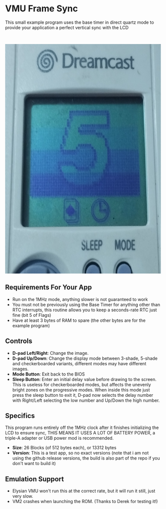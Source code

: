 # VMU Frame Sync
This small example program uses the base timer in direct quartz mode to provide your application a perfect vertical sync with the LCD

<br><p align="left"><img src="https://github.com/jvsTSX/vmu-frame-sync/blob/main/repo_images/5_shades.png?" alt="The game's user interface with annotations" width="657" height="743"/>

## Requirements For Your App
- Run on the 1MHz mode, anything slower is not guaranteed to work
- You must not be previously using the Base Timer for anything other than RTC interrupts, this routine allows you to keep a seconds-rate RTC just fine (bit 5 of Flags)
- Have at least 3 bytes of RAM to spare (the other bytes are for the example program)

## Controls
- **D-pad Left/Right**: Change the image.
- **D-pad Up/Down**: Change the display mode between 3-shade, 5-shade and checkerboarded variants, different modes may have different images.
- **Mode Button**: Exit back to the BIOS
- **Sleep Button**: Enter an initial delay value before drawing to the screen. This is useless for checkerboarded modes, but affects the unevenly bright zones on the progressive modes. When inside this mode just press the sleep button to exit it, D-pad now selects the delay number with Right/Left selecting the low number and Up/Down the high number.

## Specifics
This program runs entirely off the 1MHz clock after it finishes initializing the LCD to ensure sync, THIS MEANS IT USES A LOT OF BATTERY POWER, a triple-A adapter or USB power mod is recommended.
- **Size**: 26 Blocks (of 512 bytes each), or 13312 bytes
- **Version**: This is a test app, so no exact versions (note that i am not using the github release versions, the build is also part of the repo if you don't want to build it)

## Emulation Support
- Elysian VMU won't run this at the correct rate, but it will run it still, just very slow.
- VM2 crashes when launching the ROM. (Thanks to Derek for testing it!)